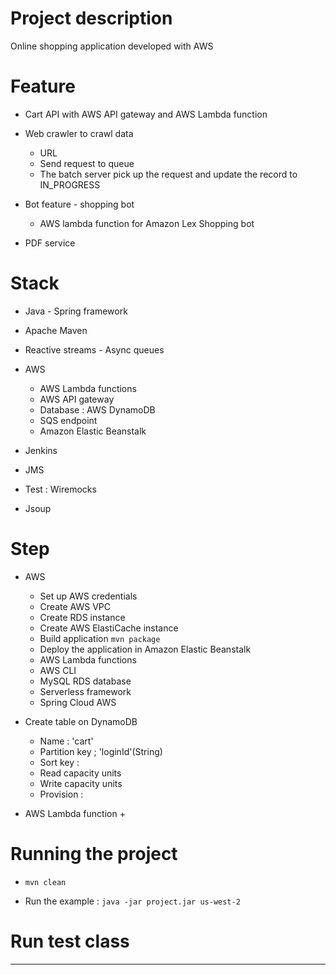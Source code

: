 # Project description
 
Online shopping application developed with AWS 

 

# Feature 


+ Cart API with AWS API gateway and AWS Lambda function 

+ Web crawler to crawl data
    + URL 
    + Send request to queue 
    + The batch server pick up the request and update the record to IN_PROGRESS 
    
+ Bot feature - shopping bot 
    + AWS lambda function for Amazon Lex Shopping bot  

+ PDF service 









# Stack

 
+ Java - Spring framework

+ Apache Maven 

+ Reactive streams - Async queues 

+ AWS 
    + AWS Lambda functions  
    + AWS API gateway
    + Database : AWS DynamoDB
    + SQS endpoint 
    + Amazon Elastic Beanstalk
       
   
+ Jenkins 

+ JMS  

+ Test : Wiremocks 

+ Jsoup




# Step  
+ AWS
    + Set up AWS credentials 
    + Create AWS VPC 
    + Create RDS instance 
    + Create AWS ElastiCache instance 
    + Build application `mvn package`
    + Deploy the application in Amazon Elastic Beanstalk 
    + AWS Lambda functions 
    + AWS CLI 
    + MySQL RDS database 
    + Serverless framework 
    + Spring Cloud AWS 
    
    
   


+ Create table on DynamoDB
    + Name : 'cart'
    + Partition key ; 'loginId'(String)
    + Sort key : 
    + Read capacity units 
    + Write capacity units 
    + Provision :  
    
    
+ AWS Lambda function
    +  
    
    
    
   
    
    
    
# Running the project
 
+ `mvn clean `

+ Run the example : `java -jar project.jar us-west-2`




# Run test class 


 


--------- 









